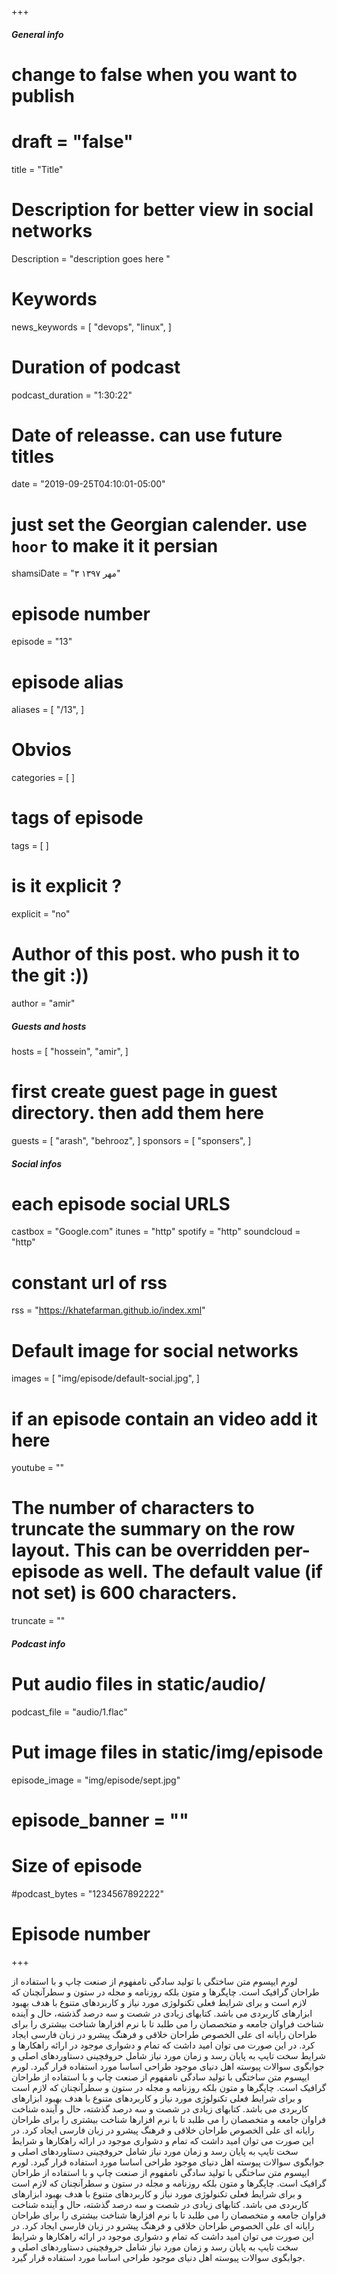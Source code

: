 +++
##### General info 
# change to false when you want to publish
# draft = "false"
title = "Title"
# Description for better view in social networks
Description = "description goes here "
# Keywords
news_keywords = [
  "devops",
  "linux",
]
# Duration of podcast
podcast_duration = "1:30:22"
# Date of releasse. can use future titles
date = "2019-09-25T04:10:01-05:00"
# just set the Georgian calender. use `hoor` to make it it persian
shamsiDate = "۳ مهر ۱۳۹۷"
# episode number
episode = "13"
# episode alias
aliases = [
  "/13",
]
# Obvios
categories = [
]
# tags of episode
tags = [
]
# is it explicit ?
explicit = "no"
# Author of this post. who push it to the git :))
author = "amir"

##### Guests and hosts 
hosts = [
  "hossein",
  "amir",
]
# first create guest page in guest directory. then add them here
guests = [
  "arash",
  "behrooz",
]
sponsors = [
  "sponsers",
]

##### Social infos
# each episode social URLS
castbox = "Google.com"
itunes = "http"
spotify = "http"
soundcloud = "http"
# constant url of rss
rss = "https://khatefarman.github.io/index.xml"
# Default image for social networks
images = [
  "img/episode/default-social.jpg",
]
# if an episode contain an video add it here
youtube = ""
# The number of characters to truncate the summary on the row layout. This can be overridden per-episode as well. The default value (if not set) is 600 characters.
truncate = ""


##### Podcast info
# Put audio files in static/audio/
podcast_file = "audio/1.flac"
# Put image files in static/img/episode
episode_image = "img/episode/sept.jpg"
# episode_banner	= ""
# Size of episode
#podcast_bytes = "1234567892222"
# Episode number

+++

لورم ایپسوم متن ساختگی با تولید سادگی نامفهوم از صنعت چاپ و با استفاده از طراحان گرافیک است. چاپگرها و متون بلکه روزنامه و مجله در ستون و سطرآنچنان که لازم است و برای شرایط فعلی تکنولوژی مورد نیاز و کاربردهای متنوع با هدف بهبود ابزارهای کاربردی می باشد. کتابهای زیادی در شصت و سه درصد گذشته، حال و آینده شناخت فراوان جامعه و متخصصان را می طلبد تا با نرم افزارها شناخت بیشتری را برای طراحان رایانه ای علی الخصوص طراحان خلاقی و فرهنگ پیشرو در زبان فارسی ایجاد کرد. در این صورت می توان امید داشت که تمام و دشواری موجود در ارائه راهکارها و شرایط سخت تایپ به پایان رسد و زمان مورد نیاز شامل حروفچینی دستاوردهای اصلی و جوابگوی سوالات پیوسته اهل دنیای موجود طراحی اساسا مورد استفاده قرار گیرد.
لورم ایپسوم متن ساختگی با تولید سادگی نامفهوم از صنعت چاپ و با استفاده از طراحان گرافیک است. چاپگرها و متون بلکه روزنامه و مجله در ستون و سطرآنچنان که لازم است و برای شرایط فعلی تکنولوژی مورد نیاز و کاربردهای متنوع با هدف بهبود ابزارهای کاربردی می باشد. کتابهای زیادی در شصت و سه درصد گذشته، حال و آینده شناخت فراوان جامعه و متخصصان را می طلبد تا با نرم افزارها شناخت بیشتری را برای طراحان رایانه ای علی الخصوص طراحان خلاقی و فرهنگ پیشرو در زبان فارسی ایجاد کرد. در این صورت می توان امید داشت که تمام و دشواری موجود در ارائه راهکارها و شرایط سخت تایپ به پایان رسد و زمان مورد نیاز شامل حروفچینی دستاوردهای اصلی و جوابگوی سوالات پیوسته اهل دنیای موجود طراحی اساسا مورد استفاده قرار گیرد.
لورم ایپسوم متن ساختگی با تولید سادگی نامفهوم از صنعت چاپ و با استفاده از طراحان گرافیک است. چاپگرها و متون بلکه روزنامه و مجله در ستون و سطرآنچنان که لازم است و برای شرایط فعلی تکنولوژی مورد نیاز و کاربردهای متنوع با هدف بهبود ابزارهای کاربردی می باشد. کتابهای زیادی در شصت و سه درصد گذشته، حال و آینده شناخت فراوان جامعه و متخصصان را می طلبد تا با نرم افزارها شناخت بیشتری را برای طراحان رایانه ای علی الخصوص طراحان خلاقی و فرهنگ پیشرو در زبان فارسی ایجاد کرد. در این صورت می توان امید داشت که تمام و دشواری موجود در ارائه راهکارها و شرایط سخت تایپ به پایان رسد و زمان مورد نیاز شامل حروفچینی دستاوردهای اصلی و جوابگوی سوالات پیوسته اهل دنیای موجود طراحی اساسا مورد استفاده قرار گیرد.